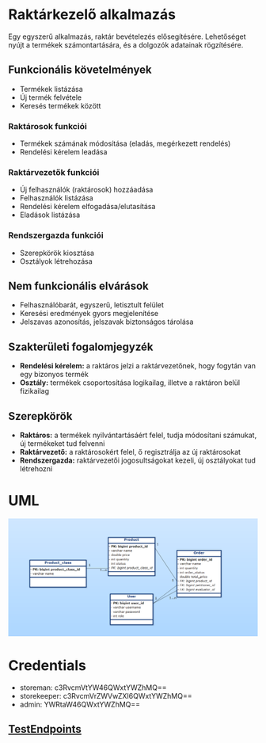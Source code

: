 # Raktárkezelő alkalmazás

Egy egyszerű alkalmazás, raktár bevételezés elősegítésére. Lehetőséget nyújt a termékek számontartására, és a dolgozók adatainak rögzítésére.

## Funkcionális követelmények
- Termékek listázása
- Új termék felvétele
- Keresés termékek között

### Raktárosok funkciói
- Termékek számának módosítása (eladás, megérkezett rendelés)
- Rendelési kérelem leadása

### Raktárvezetők funkciói
- Új felhasználók (raktárosok) hozzáadása
- Felhasználók listázása
- Rendelési kérelem elfogadása/elutasítása
- Eladások listázása

### Rendszergazda funkciói
- Szerepkörök kiosztása
- Osztályok létrehozása

## Nem funkcionális elvárások
- Felhasználóbarát, egyszerű, letisztult felület
- Keresési eredmények gyors megjelenítése
- Jelszavas azonosítás, jelszavak biztonságos tárolása

## Szakterületi fogalomjegyzék
- **Rendelési kérelem:** a raktáros jelzi a raktárvezetőnek, hogy fogytán van egy bizonyos termék
- **Osztály:** termékek csoportosítása logikailag, illetve a raktáron belül fizikailag

## Szerepkörök
- **Raktáros:** a termékek nyilvántartásáért felel, tudja módosítani számukat, új termékeket tud felvenni
- **Raktárvezető:** a raktárosokért felel, ő regisztrálja az új raktárosokat
- **Rendszergazda:** raktárvezetői jogosultságokat kezeli, új osztályokat tud létrehozni


# UML

![uml](assets/uml_diagram.png)

# Credentials

- storeman: c3RvcmVtYW46QWxtYWZhMQ==
- storekeeper: c3RvcmVrZWVwZXI6QWxtYWZhMQ==
- admin: YWRtaW46QWxtYWZhMQ==

## [TestEndpoints](testEndpoints/endpoints.md)
